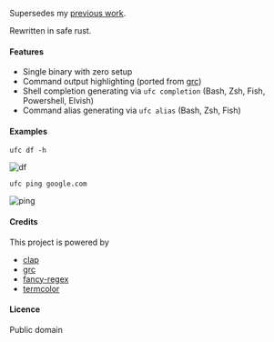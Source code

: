 Supersedes my [previous work](https://github.com/joeky888/ugc).

Rewritten in safe rust.

#### Features

* Single binary with zero setup
* Command output highlighting (ported from [grc](https://github.com/garabik/grc))
* Shell completion generating via `ufc completion` (Bash, Zsh, Fish, Powershell, Elvish)
* Command alias generating via `ufc alias` (Bash, Zsh, Fish)

#### Examples

`ufc df -h`

![df](https://i.imgur.com/0OP1hbW.png)

`ufc ping google.com`

![ping](https://i.imgur.com/tmjoQa0.png)

#### Credits

This project is powered by

* [clap](https://github.com/clap-rs/clap)
* [grc](https://github.com/garabik/grc)
* [fancy-regex](https://github.com/fancy-regex/fancy-regex)
* [termcolor](https://github.com/BurntSushi/termcolor)

#### Licence

Public domain